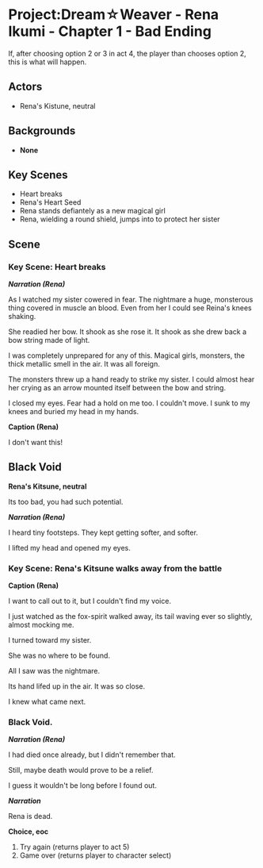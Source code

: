 Project:Dream☆Weaver - Rena Ikumi - Chapter 1 - Bad Ending
================================

If, after choosing option 2 or 3 in act 4, the player than chooses option 2, this is what will happen.

Actors
------
* Rena's Kistune, neutral

Backgrounds
-----------
* **None**

Key Scenes
----------
* Heart breaks
* Rena's Heart Seed
* Rena stands defiantely as a new magical girl
* Rena, wielding a round shield, jumps into to protect her sister

Scene
-----

### Key Scene: Heart breaks

***Narration (Rena)***

As I watched my sister cowered in fear. The nightmare a huge, monsterous thing covered in muscle an blood. Even from her I could see Reina's knees shaking.

She readied her bow. It shook as she rose it. It shook as she drew back a bow string made of light.

I was completely unprepared for any of this. Magical girls, monsters, the thick metallic smell in the air. It was all foreign.

The monsters threw up a hand ready to strike my sister. I could almost hear her crying as an arrow mounted itself between the bow and string.

I closed my eyes. Fear had a hold on me too. I couldn't move. I sunk to my knees and buried my head in my hands.

**Caption (Rena)**

I don't want this!

## Black Void

**Rena's Kitsune, neutral**

Its too bad, you had such potential.

***Narration (Rena)***

I heard tiny footsteps. They kept getting softer, and softer.

I lifted my head and opened my eyes.

### Key Scene: Rena's Kitsune walks away from the battle

**Caption (Rena)**

I want to call out to it, but I couldn't find my voice.

I just watched as the fox-spirit walked away, its tail waving ever so slightly, almost mocking me.

I turned toward my sister.

She was no where to be found.

All I saw was the nightmare.

Its hand lifed up in the air. It was so close.

I knew what came next.

### Black Void.

***Narration (Rena)***

I had died once already, but I didn't remember that.

Still, maybe death would prove to be a relief.

I guess it wouldn't be long before I found out.

***Narration***

Rena is dead.

**Choice, eoc**

1. Try again (returns player to act 5)
2. Game over (returns player to character select)